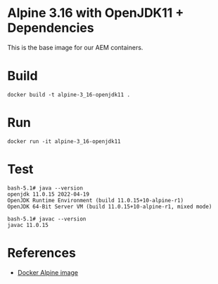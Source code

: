 # Alpine 3.16 with OpenJDK11 + Dependencies
This is the base image for our AEM containers.

# Build
`docker build -t alpine-3_16-openjdk11 .`

# Run
`docker run -it alpine-3_16-openjdk11`

# Test
~~~
bash-5.1# java --version
openjdk 11.0.15 2022-04-19
OpenJDK Runtime Environment (build 11.0.15+10-alpine-r1)
OpenJDK 64-Bit Server VM (build 11.0.15+10-alpine-r1, mixed mode)

bash-5.1# javac --version
javac 11.0.15
~~~

# References
- [Docker Alpine image](https://hub.docker.com/_/alpine)

&nbsp;